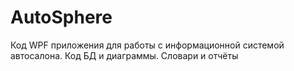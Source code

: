 # AutoSphere
Код WPF приложения для работы с информационной системой автосалона. Код БД и диаграммы. Словари и отчёты
